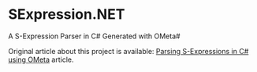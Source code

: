 SExpression.NET
===============

A S-Expression Parser in C# Generated with OMeta#

Original article about this project is available: [Parsing S-Expressions in C# using OMeta](http://blog.databigbang.com/parsing-s-expressions-in-c-using-ometa/) article.
